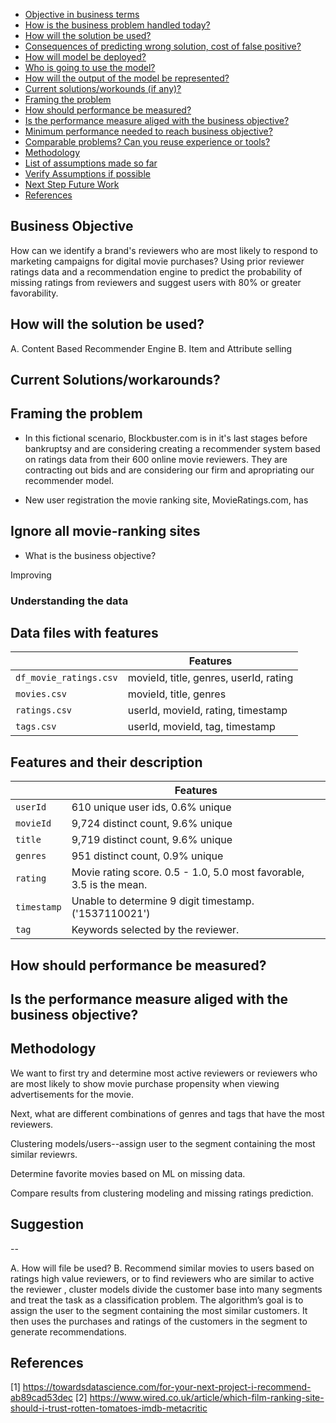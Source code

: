 - [Objective in business terms](#business-objective)
- [How is the business problem handled today?](#business-objective)
- [How will the solution be used?](#how-will-the-solution-be-used)
- [Consequences of predicting wrong solution, cost of false positive?](#how-will-the-solution-be-used)
- [How will model be deployed?](#how-will-the-solution-be-used)
- [Who is going to use the model?](#how-will-the-solution-be-used)
- [How will the output of the model be represented?](#how-will-the-solution-be-used)
- [Current solutions/workounds (if any)?](#current-solutions-workarounds)
- [Framing the problem](#framing-the-problem)
- [How should performance be measured?](#how-should-performance-be-measured)
- [Is the performance measure aliged with the business objective?](#data)
- [Minimum performance needed to reach business objective?](#eda)
- [Comparable problems? Can you reuse experience or tools?](#modeling)
- [Methodology](#evaluation-metrics)
- [List of assumptions made so far](#modeling)
- [Verify Assumptions if possible](#modeling)
- [Next Step Future Work](#nextstep-futurwork)
- [References](#references)

## Business Objective

How can we identify a brand's reviewers who are most likely to respond to marketing campaigns for digital movie purchases? Using prior reviewer ratings data and a recommendation engine to predict the probability of missing ratings from reviewers and suggest users with 80% or greater favorability. 

## How will the solution be used?

A. Content Based Recommender Engine
B. Item and Attribute selling 

## Current Solutions/workarounds? 

## Framing the problem

- In this fictional scenario, Blockbuster.com is in it's last stages before bankruptsy and are considering creating a recommender system based on ratings data from their 600 online movie reviewers. They are contracting out bids and are considering our firm and apropriating our recommender model. 

- New user registration the movie ranking site, MovieRatings.com, has 

## Ignore all movie-ranking sites 

- What is the business objective? 

Improving 

### Understanding the data


## Data files with features 
|                            	| Features                                     	|
|----------------------------	|----------------------------------------------	|
| ```df_movie_ratings.csv``` 	| movieId, title, genres, userId, rating 	|
| ```movies.csv```           	| movieId, title, genres                 	|
| ```ratings.csv```          	| userId, movieId, rating, timestamp   	|
| ```tags.csv```             	| userId, movieId, tag, timestamp     	|

## Features and their description 
|                 	| Features         	|
|-----------------	|------------------	|
| ```userId```    	|  610 unique user ids, 0.6% unique              	|
| ```movieId```   	|  9,724 distinct count, 9.6% unique              	|
| ```title```     	|  9,719 distinct count, 9.6% unique                	|
| ```genres```    	|  951 distinct count, 0.9% unique                	|
| ```rating```    	|  Movie rating score. 0.5 - 1.0, 5.0 most favorable, 3.5 is the mean.                	|
| ```timestamp``` 	| Unable to determine 9 digit timestamp. ('1537110021')                 	|
| ```tag```       	|  Keywords selected by the reviewer.                	|


## How should performance be measured?

## Is the performance measure aliged with the business objective?

## Methodology

We want to first try and determine most active reviewers or reviewers who are most likely to show movie purchase propensity when viewing advertisements for the movie.

Next, what are different combinations of genres and tags that have the most reviewers. 

Clustering models/users--assign user to the segment containing the most similar reviewrs. 

Determine favorite movies based on ML on missing data. 

Compare results from clustering modeling and missing ratings prediction. 

## Suggestion

--

A. How will file be used?
B. Recommend similar movies to users based on ratings 
  high value reviewers, or to find reviewers  who are similar to active the reviewer , cluster models divide the customer base into many segments and treat the task as a classification problem. The algorithm’s goal is to assign the user to the segment containing the most similar customers. It then uses the purchases and ratings of the customers in the segment to generate recommendations.

## References 
[1] https://towardsdatascience.com/for-your-next-project-i-recommend-ab89cad53dec
[2] https://www.wired.co.uk/article/which-film-ranking-site-should-i-trust-rotten-tomatoes-imdb-metacritic

